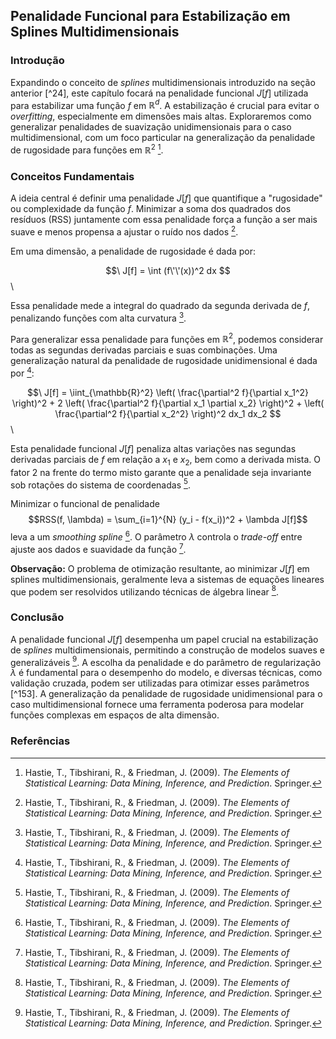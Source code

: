 ## Penalidade Funcional para Estabilização em Splines Multidimensionais

### Introdução
Expandindo o conceito de *splines* multidimensionais introduzido na seção anterior [^24], este capítulo focará na penalidade funcional $J[f]$ utilizada para estabilizar uma função $f$ em $\mathbb{R}^d$. A estabilização é crucial para evitar o *overfitting*, especialmente em dimensões mais altas. Exploraremos como generalizar penalidades de suavização unidimensionais para o caso multidimensional, com um foco particular na generalização da penalidade de rugosidade para funções em $\mathbb{R}^2$ [^165].

### Conceitos Fundamentais

A ideia central é definir uma penalidade $J[f]$ que quantifique a "rugosidade" ou complexidade da função $f$. Minimizar a soma dos quadrados dos resíduos (RSS) juntamente com essa penalidade força a função a ser mais suave e menos propensa a ajustar o ruído nos dados [^151].

Em uma dimensão, a penalidade de rugosidade é dada por:

$$\
J[f] = \int (f\'\'(x))^2 dx
$$\

Essa penalidade mede a integral do quadrado da segunda derivada de $f$, penalizando funções com alta curvatura [^151].

Para generalizar essa penalidade para funções em $\mathbb{R}^2$, podemos considerar todas as segundas derivadas parciais e suas combinações. Uma generalização natural da penalidade de rugosidade unidimensional é dada por [^165]:

$$\
J[f] = \iint_{\mathbb{R}^2} \left( \frac{\partial^2 f}{\partial x_1^2} \right)^2 + 2 \left( \frac{\partial^2 f}{\partial x_1 \partial x_2} \right)^2 + \left( \frac{\partial^2 f}{\partial x_2^2} \right)^2 dx_1 dx_2
$$\

Esta penalidade funcional $J[f]$ penaliza altas variações nas segundas derivadas parciais de $f$ em relação a $x_1$ e $x_2$, bem como a derivada mista. O fator 2 na frente do termo misto garante que a penalidade seja invariante sob rotações do sistema de coordenadas [^165].

Minimizar o funcional de penalidade $$RSS(f, \lambda) = \sum_{i=1}^{N} (y_i - f(x_i))^2 + \lambda J[f]$$ leva a um *smoothing spline* [^151]. O parâmetro $\lambda$ controla o *trade-off* entre ajuste aos dados e suavidade da função [^151].

**Observação:** O problema de otimização resultante, ao minimizar $J[f]$ em splines multidimensionais, geralmente leva a sistemas de equações lineares que podem ser resolvidos utilizando técnicas de álgebra linear [^165].

### Conclusão
A penalidade funcional $J[f]$ desempenha um papel crucial na estabilização de *splines* multidimensionais, permitindo a construção de modelos suaves e generalizáveis [^165]. A escolha da penalidade e do parâmetro de regularização $\lambda$ é fundamental para o desempenho do modelo, e diversas técnicas, como validação cruzada, podem ser utilizadas para otimizar esses parâmetros [^153]. A generalização da penalidade de rugosidade unidimensional para o caso multidimensional fornece uma ferramenta poderosa para modelar funções complexas em espaços de alta dimensão.

### Referências
[^151]: Hastie, T., Tibshirani, R., & Friedman, J. (2009). *The Elements of Statistical Learning: Data Mining, Inference, and Prediction*. Springer.
[^165]: Hastie, T., Tibshirani, R., & Friedman, J. (2009). *The Elements of Statistical Learning: Data Mining, Inference, and Prediction*. Springer.
<!-- END -->
